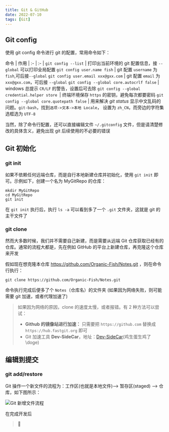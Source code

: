 ```yaml
---
title: Git & GitHub
date: 2022-07-10
tags: [Git]
---
```


## Git config

使用 git config 命令进行 git 的配置，常用命令如下：

<div class="tableBox">

<span></span>
命令 | 作用
| :- | :- |
`git config --list` | 打印出当前环境的 git 配置信息，接 `--global` 可以打印全局配置
`git config user.name fish` | git 配置 `username` 为 `fish`,可后接`--global`
`git config user.email xxx@gxx.com` | git 配置 `email` 为 `xxx@gxx.com`，可后接 `--global`
`git config --global core.autocrlf false` | windows 总提示 `CR/LF` 的警告，设置后可去除
`git config --global credential.helper store `| 终端环境保存 `https` 的密钥，避免每次都要密码
`git config --global core.quotepath false` | 用来解决 _git status_ 显示中文乱码的问题。`git-bash`，找到`选项->文本->本地 Locale`， 设置为 `zh_CN`，而旁边的字符集选框选为 `UTF-8`

</div>

当然，除了命令行配置，还可以直接编辑文件 `~/.gitconfig` 文件，但是请清楚修改的具体含义，避免出现 git 后续使用的不必要的错误

## Git 初始化

### git init

如果不依赖任何远端仓库，而是自行本地新建仓库并初始化，使用 `git init` 即可。示例如下，创建一个名为 MyGitRepo 的仓库：

```shell
mkdir MyGitRepo
cd MyGitRepo
git init
```

在 `git init` 执行后，执行 `ls -a` 可以看到多了一个 `.git` 文件夹，这就是 git 的主干文件了

### git clone

然而大多数时候，我们并不需要自己新建，而是需要从远端 Git 仓库获取已经有的仓库。通常的流程大都是，先在例如 GitHub 的平台上新建仓库，再克隆这个仓库来开发

假如现在想克隆本仓库 https://github.com/Organic-Fish/Notes.git ，则在命令行执行：

```shell
git clone https://github.com/Organic-Fish/Notes.git
```

命令执行完成后便多了个 `Notes`（仓库名）的文件夹 (如果因为网络失败，则可能需要 git 加速，或者代理加速了)

> 如果因为网络的原因，clone 的速度太慢，或者报错。有 2 种方法可以尝试：
>
> - **Github 的镜像站进行加速：** 只需要把 `https://github.com` 替换成 `https://hub.fastgit.org` 即可
> - Git 加速工具 **Dev-SideCar**，地址：[Dev-SideCar](https://github.com/docmirror/dev-sidecar)(鸡生蛋生鸡了\doge)

## 编辑到提交

### git add/restore

Git 操作一个新文件的流程为：工作区(也就是本地文件)–> 暂存区(staged) –> 仓库，如下图所示：

![Git 新增文件流程](/blog/cs/Git_add.png)

在完成开发后

> :construction:

<!-- ### git remote

## 分支与标签管理

## 提交历史

## 推送到远程仓库

## 合并与重置 -->

<!-- - **git 的一些：**
  - `git remote`： 查看是否有远程仓库
    没有远程仓库   `git remote add [远程仓库名] [远程地址]`： 配置远程仓库
  - `git clone [url]`：克隆项目 / `git pull` 拉取最新代码
  - `git status`：本地仓库状态
  - `git add.` ：提交到暂存区中
  - `git commit -m '描述'`： 提交到本地仓库中
  - `git push [远程仓库名] [分支名]`： 提交到远程仓库
- **分支：**
  - `git branch`：列出本地的所有分支，当前所在分支以 "\*" 标出
  - `git branch -v`：列出本地的所有分支并显示最后一次提交，当前所在分支以 "\*" 标出
  - `git branch -b [新分支名]`： 创建新的分支，在新分支上修改代码
  - `git branch -d [分支名]`： 删除之前修改代码的分支,删之前先 `branch` 查看
  - `git branch -m [<原分支名称>] <新的分支名称>`：修改分支名
  - `git checkout [分支名]`： 切换到指定的分支
  - `git checkout -b [分支名]`： 将当前分支复制到新的分支进行开发。等同于 `git branch` 和 `git checkout` 两个命令合并
  - `git merge [分支名]`： 把修改代码的分支合并到当前分支
- 提交代码前先更新远程的代码，但如果当前分支修改了代码没有提交，更新下来的代码可能会导致与当前未提交的代码冲突或被覆盖。所以： `git stash`：放弃当前更改 -->
